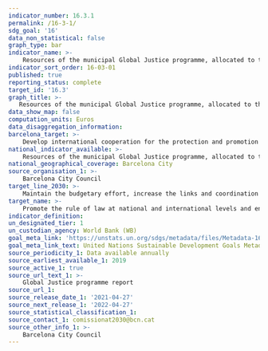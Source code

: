 ```yaml
---
indicator_number: 16.3.1
permalink: /16-3-1/
sdg_goal: '16'
data_non_statistical: false
graph_type: bar
indicator_name: >-
    Resources of the municipal Global Justice programme, allocated to the protection and promotion of human rights
indicator_sort_order: 16-03-01
published: true
reporting_status: complete
target_id: '16.3'
graph_title: >-
   Resources of the municipal Global Justice programme, allocated to the protection and promotion of human rights
data_show_map: false
computation_units: Euros
data_disaggregation_information:
barcelona_target: >-
    Develop international cooperation for the protection and promotion of human rights
national_indicator_available: >-
    Resources of the municipal Global Justice programme, allocated to the protection and promotion of human rights
national_geographical_coverage: Barcelona City
source_organisation_1: >-
    Barcelona City Council
target_line_2030: >-
    Maintain the budgetary effort, increase the links and coordination of projects with local authorities and educational campaigns, and consolidate the refuge and protection programmes for journalists and human rights defenders who have received threats in their countries of origin
target_name: >-
    Promote the rule of law at national and international levels and ensure equal access to justice for all
indicator_definition:
un_designated_tier: 1
un_custodian_agency: World Bank (WB)
goal_meta_link: 'https://unstats.un.org/sdgs/metadata/files/Metadata-16-03-01.pdf'
goal_meta_link_text: United Nations Sustainable Development Goals Metadata (pdf 894kB)
source_periodicity_1: Data available annually
source_earliest_available_1: 2019
source_active_1: true
source_url_text_1: >-
    Global Justice programme report
source_url_1:
source_release_date_1: '2021-04-27'
source_next_release_1: '2022-04-27'
source_statistical_classification_1: 
source_contact_1: comissionat2030@bcn.cat
source_other_info_1: >-
    Barcelona City Council
---
```

